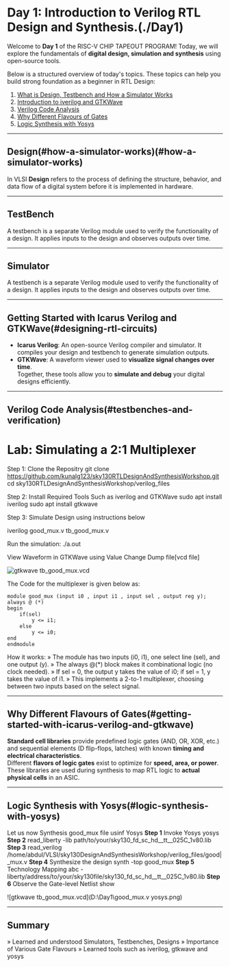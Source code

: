 
# Day 1: Introduction to Verilog RTL Design and Synthesis.(./Day1)

Welcome to **Day 1** of the RISC-V CHIP TAPEOUT PROGRAM! Today, we will explore the fundamentals of **digital design, simulation and synthesis** using open-source tools.  

Below is a structured overview of today's topics. These topics can help you build strong foundation as a beginner in RTL Design:

1. [What is Design, Testbench and How a Simulator Works](#how-a-simulator-works)  
2. [Introduction to iverilog and GTKWave](#designing-rtl-circuits)  
3. [Verilog Code Analysis](#testbenches-and-verification)  
4. [Why Different Flavours of Gates](#getting-started-with-icarus-verilog-and-gtkwave)  
5. [Logic Synthesis with Yosys](#logic-synthesis-with-yosys)  

---

## Design(#how-a-simulator-works)(#how-a-simulator-works)

In VLSI **Design** refers to the process of defining the structure, behavior, and data flow of a digital system before it is implemented in hardware.

---

## TestBench

A testbench is a separate Verilog module used to verify the functionality of a design.
It applies inputs to the design and observes outputs over time.

---
## Simulator

A testbench is a separate Verilog module used to verify the functionality of a design.
It applies inputs to the design and observes outputs over time.

---

## Getting Started with Icarus Verilog and GTKWave(#designing-rtl-circuits) 

- **Icarus Verilog**: An open-source Verilog compiler and simulator. It compiles your design and testbench to generate simulation outputs.  
- **GTKWave**: A waveform viewer used to **visualize signal changes over time**.  
Together, these tools allow you to **simulate and debug** your digital designs efficiently.

---
## Verilog Code Analysis(#testbenches-and-verification) 

# Lab: Simulating a 2:1 Multiplexer 
Step 1: Clone the Repositry
git clone https://github.com/kunalg123/sky130RTLDesignAndSynthesisWorkshop.git
cd sky130RTLDesignAndSynthesisWorkshop/verilog_files

Step 2: Install Required Tools Such as iverilog and GTKWave
sudo apt install iverilog
sudo apt install gtkwave

Step 3: Simulate Design using instructions below

iverilog good_mux.v tb_good_mux.v

Run the simulation:
./a.out

View Waveform in GTKWave using Value Change Dump file[vcd file]

![gtkwave tb_good_mux.vcd](D:\Day1\good_mux.png)

The Code for the multiplexer is given below as:

	module good_mux (input i0 , input i1 , input sel , output reg y);
	always @ (*)
	begin
		if(sel)
			y <= i1;
		else 
			y <= i0;
	end
	endmodule

  How it works:
 » The module has two inputs (i0, i1), one select line (sel), and one output (y).
 »  The always @(*) block makes it combinational logic (no clock needed).
 » If sel = 0, the output y takes the value of i0; if sel = 1, y takes the value of i1.
 » This implements a 2-to-1 multiplexer, choosing between two inputs based on the select signal.
	
---

## Why Different Flavours of Gates(#getting-started-with-icarus-verilog-and-gtkwave)  

**Standard cell libraries** provide predefined logic gates (AND, OR, XOR, etc.) and sequential elements (D flip-flops, latches) with known **timing and electrical characteristics**.  
Different **flavors of logic gates** exist to optimize for **speed, area, or power**. These libraries are used during synthesis to map RTL logic to **actual physical cells** in an ASIC.

---


## Logic Synthesis with Yosys(#logic-synthesis-with-yosys)

Let us now Synthesis good_mux file usinf Yosys
**Step 1** Invoke Yosys
yosys
**Step 2**
read_liberty -lib path/to/your/sky130_fd_sc_hd__tt__025C_1v80.lib
**Step 3**
read_verilog /home/abdul/VLSI/sky130DesignAndSynthesisWorkshop/verilog_files/good|_mux.v
**Step 4** Synthesize the design
synth -top good_mux
**Step 5** Technology Mapping
abc -liberty/address/to/your/sky130file/sky130_fd_sc_hd__tt__025C_1v80.lib
**Step 6** Observe the Gate-level Netlist
show 

![gtkwave tb_good_mux.vcd](D:\Day1\good_mux.v yosys.png)

---
## Summary
 »  Learned and understood Simulators, Testbenches, Designs
 » Importance of Various Gate Flavours
 » Learned tools such as iverilog, gtkwave and yosys


